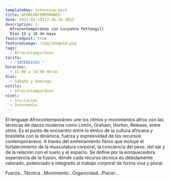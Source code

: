 ```yaml
---
templateKey: intensivo-post
title: AFROCONTEMPORÁNEO
date: 2021-03-19T17:36:19.302Z
description: |-
  Afrocontemporáneo con Lucyanna Pettengill 
  Días 15 y 16 de mayo
featuredpost: true
featuredimage: /img/image14.png
tags:
  - Afrocontemporáneo
tarifa:
  - "INTENSIVOS "
horarios:
  - 11:00 a 14:00 Horas
dias:
  - Sábado y Domingo
estilo:
  - Afrocontemporáneo
nivel:
  - Iniciación
  - Intermedio
---
```

<!--StartFragment-->

El lenguaje Afrocontemporáneo une los ritmos y movimientos afros con las técnicas de danza moderna como Limón, Graham, Horton, Release, entre otros. Es el punto de encuentro entre lo étnico de la cultura africana y brasileña con la dinámica, fuerza y expresividad de los recursos contemporáneos. A través del entrenamiento físico que incluye el fortalecimiento de la musculatura corporal, la conciencia del peso, del eje y de la relación con el suelo y el espacio. Se define por la enriquecedora experiencia de la fusión, dónde cada recurso técnico es debidamente valorado, potenciado e integrado al trabajo corporal de forma viva y plural.

Fuerza…Técnica…Movimiento…Organicidad…Placer…

<!--EndFragment-->